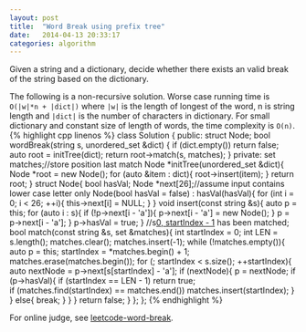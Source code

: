 ```yaml
---
layout: post
title:  "Word Break using prefix tree"
date:   2014-04-13 20:33:17
categories: algorithm
---
```

Given a string and a dictionary, decide whether there exists an valid break of the string based on the dictionary.

The following is a non-recursive solution. Worse case running time is `O(|w|*n + |dict|)` where `|w|` is the length of longest of the word, n is string length and `|dict|` is the number of characters in dictionary. For small dictionary and constant size of length of words, the time complexity is `O(n)`.
{% highlight cpp linenos %}
class Solution {
public:
	struct Node;
	bool wordBreak(string s, unordered_set<string> &dict) {
		if (dict.empty()) return false;
		auto root = initTree(dict);
		return root->match(s, matches);
	}
private:
	set<int> matches;//store position last match
	Node *initTree(unordered_set<string> &dict){
		Node *root = new Node();
		for (auto &item : dict){
			root->insert(item);
		}
		return root;
	}
	struct Node{
		bool hasVal;
		Node *next[26];//assume input contains lower case letter only
		Node(bool hasVal = false) : hasVal(hasVal){
			for (int i = 0; i < 26; ++i){
				this->next[i] = NULL;
			}
		}
		void insert(const string &s){
			auto p = this;
			for (auto i : s){
				if (!p->next[i - 'a']){
					p->next[i - 'a'] = new Node();
				}
				p = p->next[i - 'a'];
			}
			p->hasVal = true;
		}
		//s[0, startIndex - 1](inclusive) has been matched;
		bool match(const string &s, set<int> &matches){
			int startIndex = 0;
			int LEN = s.length();
			matches.clear();
			matches.insert(-1);
			while (!matches.empty()){
				auto p = this;
				startIndex = *matches.begin() + 1;
				matches.erase(matches.begin());
				for (; startIndex < s.size(); ++startIndex){
					auto nextNode = p->next[s[startIndex] - 'a'];
					if (nextNode){
						p = nextNode;
						if (p->hasVal){
							if (startIndex == LEN - 1) return true;							
							if (matches.find(startIndex) == matches.end())
								matches.insert(startIndex);
						}
					}
					else{
						break;
					}
				}
			}
			return false;
		}
	};
};
{% endhighlight %}

For online judge, see [leetcode-word-break].

[leetcode-word-break]: http://oj.leetcode.com/problems/word-break/
